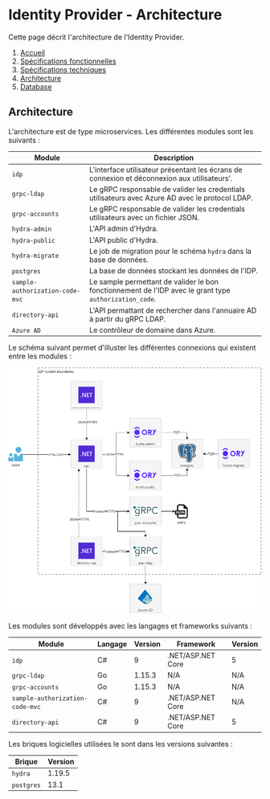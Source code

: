 # Identity Provider - Architecture

Cette page décrit l'architecture de l'Identity Provider.

1. [Accueil](README.md)
2. [Spécifications fonctionnelles](functional_spec.md)
3. [Spécifications techniques](technical_spec.md)
4. [Architecture](architecture.md)
5. [Database](database.md)

## Architecture

L'architecture est de type microservices. Les différentes modules sont les suivants :

| Module                          | Description                                                                                                                                      |
| ------------------------------- | ------------------------------------------------------------------------------------------------------------------------------------------------ |
| `idp`                           | L'interface utilisateur présentant les écrans de connexion et déconnexion aux utilisateurs'.                                                     |
| `grpc-ldap`                     | Le gRPC responsable de valider les credentials utilisateurs avec Azure AD avec le protocol LDAP.                                                 |
| `grpc-accounts`                 | Le gRPC responsable de valider les credentials utilisateurs avec un fichier JSON.                                                                |
| `hydra-admin`                   | L'API admin d'Hydra.                                                                                                                             |
| `hydra-public`                  | L'API public d'Hydra.                                                                                                                            |
| `hydra-migrate`                 | Le job de migration pour le schéma `hydra` dans la base de données.                                                                              |
| `postgres`                      | La base de données stockant les données de l'IDP.                                                                                                |
| `sample-authorization-code-mvc` | Le sample permettant de valider le bon fonctionnement de l'IDP avec le grant type `authorization_code`.                                          |
| `directory-api      `           | L'API permattant de rechercher dans l'annuaire AD à partir du gRPC LDAP.                                                                         |
| `Azure AD`                      | Le contrôleur de domaine dans Azure.                                                                                                             |

Le schéma suivant permet d'illuster les différentes connexions qui existent entre les modules :

![Architecture](diagrams/architecture.png)

Les modules sont développés avec les langages et frameworks suivants :

| Module                          | Langage                 | Version | Framework         | Version  |
| ------------------------------- | ----------------------- | ------- | ----------------- | -------- |
| `idp`                           | C#                      | 9       | .NET/ASP.NET Core | 5        |
| `grpc-ldap`                     | Go                      | 1.15.3  | N/A               | N/A      |
| `grpc-accounts`                 | Go                      | 1.15.3  | N/A               | N/A      |
| `sample-authorization-code-mvc` | C#                      | 9       | .NET/ASP.NET Core | N/A      |
| `directory-api`                 | C#                      | 9       | .NET/ASP.NET Core | 5        |

Les briques logicielles utilisées le sont dans les versions suivantes :

| Brique            | Version |
| ----------------- | ------- |
| `hydra`           | 1.19.5  |
| `postgres`        | 13.1    |